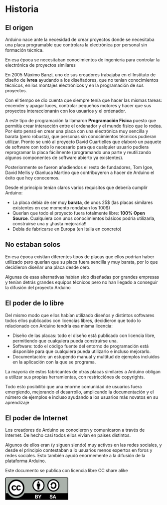 # Historia

## El origen

Arduino nace ante la necesidad de crear proyectos donde se necesitaba una placa programable que controlara la electrónica por personal sin formación técnica.

En esa época se necesitaban conocimientos de ingeniería para controlar la electrónica de proyectos similares

En 2005 Máximo Banzi, uno de sus creadores trabajaba en el Instituto de diseño de **Ivrea** ayudando a los diseñadores, que no tenían conocimientos técnicos, en los montajes electrónicos y en la programación de sus proyectos.

Con el tiempo se dio cuenta que siempre tenía que hacer las mismas tareas: encender y apagar luces, controlar pequeños motores y hacer que sus proyectos interaccionarán con los usuarios y el ordenador.

A este tipo de programación la llamaron **Programación Física** puesto que permitía crear interacción entre el ordenador y el mundo físico que lo rodea.
Por ésto pensó en crear una placa con una electrónica muy sencilla y barata (pero robusta), que personas sin conocimientos técnicos pudieran utilizar. Pronto se unió al proyecto David Cuartielles que elaboró   un paquete de software con todo lo necesario para que cualquier usuario pudiera reprogramar la placa fácilmente (programando una parte y reutilizando algunos componentes de software abierto ya existentes).

Posteriormente se fueron añadiendos el resto de fundadores, Tom Igoe, David Mellis y Gianluca Martino que contribuyeron a hacer de Arduino el éxito que hoy conocemos.

Desde el principio tenían claros varios requisitos que debería cumplir Arduino:

* La placa debía de ser muy **barata**, de unos 25$ (las placas similares existentes en ese momento rondaban los 100$)
* Querían que todo el proyecto fuera totalmente libre: **100% Open Source**. Cualquiera con unos conocimientos básicos podría utilizarla, construirse una y ¡¡hasta mejorarla!!
* Debía de fabricarse en Europa (en Italia en concreto)


## No estaban solos

En esa época existían diferentes tipos de placas que ellos podrían haber utilizado pero querían que su placa fuera sencilla y muy barata, por lo que decidieron diseñar una placa desde cero.

Algunas de esas alternativas habían sido diseñadas por grandes empresas y tenían detrás grandes equipos técnicos pero no han llegado a conseguir la difusión del proyecto Arduino

## El poder de lo libre

Del mismo modo que ellos habían utilizado diseños y distintos softwares todos ellos publicados con licencias libres, decidieron que todo lo relacionado con Arduino tendría esa misma licencia:

* Diseño de las placas: todo el diseño está publicado con licencia libre, permitiendo que cualquiera pueda construirse una.
* Software: todo el código fuente del entorno de programación está disponible para que cualquiera pueda utilizarlo e incluso mejorarlo.
* Documentación: un estupendo manual y multitud de ejemplos incluídos en la aplicación con la que se programa.

La mayoría de estos fabricantes de otras placas similares a Arduino obligan a utilizar sus propias herramientas, con restricciónes de copyrights.

Todo esto posibilitó que una enorme comunidad de usuarios fuera emergiendo, mejorando el desarrollo, amplicando la documentación y el número de ejemplos e incluso ayudando a los usuarios más novatos en su aprendizaje

## El poder de Internet

Los creadores de Arduino se conocieron y comunicaron a través de Internet. De hecho casi todos ellos vivían en paises distintos.

Algunos de ellos eran (y siguen siendo) muy activos en las redes sociales, y desde el principio contestaban a lo usuarios menos expertos en foros y redes sociales. Esto también ayudó enormemente a la difusión de la plataforma Arduino.

Este documento  se publica con licencia libre CC share alike

![Licencia CC](./imagenes/Licencia_CC.png)
